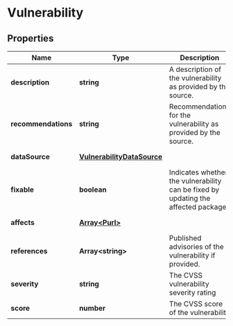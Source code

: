 # Vulnerability

## Properties
| Name | Type | Description | Notes |
| ------------ | ------------- | ------------- | ------------- |
| **description** | **string** | A description of the vulnerability as provided by the source. | [default to undefined] |
| **recommendations** | **string** | Recommendations for the vulnerability as provided by the source. | [optional] [default to undefined] |
| **dataSource** | [**VulnerabilityDataSource**](VulnerabilityDataSource.md) |  | [default to undefined] |
| **fixable** | **boolean** | Indicates whether the vulnerability can be fixed by updating the affected package. | [default to undefined] |
| **affects** | [**Array&lt;Purl&gt;**](Purl.md) |  | [default to undefined] |
| **references** | **Array&lt;string&gt;** | Published advisories of the vulnerability if provided. | [optional] [default to undefined] |
| **severity** | **string** | The CVSS vulnerability severity rating | [default to undefined] |
| **score** | **number** | The CVSS score of the vulnerability | [default to undefined] |


